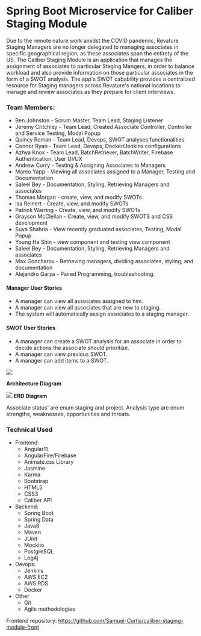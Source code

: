 # Spring Boot Microservice for Caliber Staging Module
Due to the remote nature work amidst the COVID pandemic, Revature Staging Managers are no longer delegated to managing associates in specific geographical region, as these associates span the entirety of the US. The Caliber Staging Module is an application that manages the assignment of associates to particular Staging Mangers, in order to balance workload and also provide information on those particular associates in the form of a SWOT analysis.  The app's SWOT cabability provides a centralized resource for Staging managers across Revature's national locations to manage and review associates as they prepare for client interviews.

### Team Members:
- Ben Johnston - Scrum Master, Team Lead, Staging Listener
- Jeremy Critchley - Team Lead, Created Associate Controller, Controller and Service Testing, Modal Popup
- Quincy Roman - Team Lead, Devops, SWOT analyses functionalities
- Connor Ryan - Team Lead, Devops, Docker/Jenkins configurations
- Azhya Knox - Team Lead, BatchRetriever, BatchWriter, Firebase Authentication, User UI/UX
- Andrew Curry - Testing & Assigning Associates to Managers
- Mareo Yapp - Viewing all associates assigned to a Manager, Testing and Documentation
- Saleel Bey - Documentation, Styling, Retrieving Managers and associates
- Thomas Morgan - create, view, and modify SWOTs
- Isa Reinert - Create, view, and modify SWOTs
- Patrick Warring - Create, view, and modify SWOTs
- Grayson McClellan - Create, view, and modify SWOTS and CSS development
- Suva Shahria - View recently graduated associates, Testing, Modal Popup
- Young Ha Shin - view component and testing view component
- Saleel Bey - Documentation, Styling, Retrieving Managers and associates
- Max Goncharov - Retrieving managers, dividing associates, styling, and documentation
- Alejandro Garza - Paired Programming, troubleshooting.

#### Manager User Stories
- A manager can view all associates assigned to him.
- A manager can view all associates that are new to staging.
- The system will automatically assign associates to a staging manager.

#### SWOT User Stories
- A manager can create a SWOT analysis for an associate in order to decide actions the associate should prioritize.
- A manager can view previous SWOT.
- A manager can add items to a SWOT.
 
![](./imgs/AD.png)

**Architecture Diagram**

![](./imgs/ERD.PNG)
**ERD Diagram**

Associate status' are enum staging and project. Analysis type are enum strengths, weaknesses, opportunities and threats.

### Technical Used
- Frontend:
  - Angular11
  - AngularFire/Firebase
  - Animate.css Library
  - Jasmine
  - Karma
  - Bootstrap
  - HTML5
  - CSS3
  - Caliber API
- Backend:
  - Spring Boot
  - Spring Data
  - Java8
  - Maven
  - JUnit
  - Mockito
  - PostgreSQL
  - Log4j
- Devops:
  - Jenkins
  - AWS EC2
  - AWS RDS
  - Docker
- Other
  - Git
  - Agile methodologies

Frontend repository: https://github.com/Samuel-Curtis/caliber-staging-module-front

